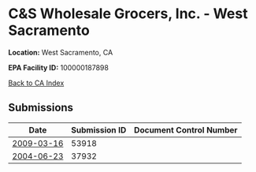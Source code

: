 # C&S Wholesale Grocers, Inc. - West Sacramento

**Location:** West Sacramento, CA

**EPA Facility ID:** 100000187898

[Back to CA Index](../../index.md)

## Submissions

| Date | Submission ID | Document Control Number |
|------|--------------|-------------------------|
| [2009-03-16](submissions/53918.md) | 53918 |  |
| [2004-06-23](submissions/37932.md) | 37932 |  |
